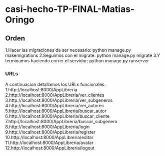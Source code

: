 # casi-hecho-TP-FINAL-Matias-Oringo

## Orden

1.Hacer las migraciones de ser necesario: python manage.py makemigrations
2.Seguimos con el migrate: python manage.py migrate
3.Y terminamos haciendo correr el servidor: python manage.py runserver

### URLs
A continuacion detallamos los URLs funcionales:
1.http://localhost:8000/AppLibreria
2.http://localhost:8000/AppLibreria/ver_clientes
3.http://localhost:8000/AppLibreria/ver_subgeneros
4.http://localhost:8000/AppLibreria/ver_autores
5.http://localhost:8000/AppLibreria/buscar_autor
6.http://localhost:8000/AppLibreria/buscar_cliente
7.http://localhost:8000/AppLibreria/buscar_subgenero
8.http://localhost:8000/AppLibreria/login
9.http://localhost:8000/AppLibreria/register
10.http://localhost:8000/AppLibreria/editar
11.http://localhost:8000/AppLibreria/avatar
12.http://localhost:8000/AppLibreria/logout


